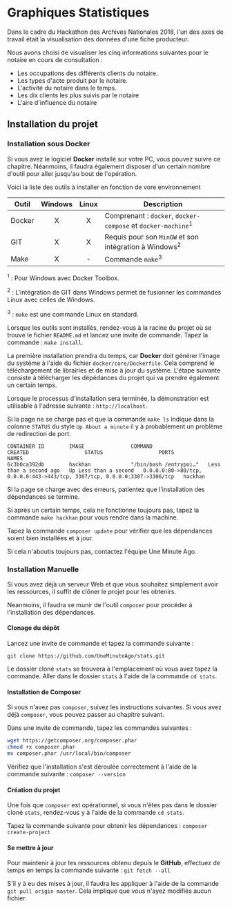 # Graphiques Statistiques

Dans le cadre du Hackathon des Archives Nationales 2018, l'un des axes de travail
était la visualisation des données d'une fiche producteur.

Nous avons choisi de visualiser les cinq informations suivantes pour le notaire en
cours de consultation :

* Les occupations des différents clients du notaire.
* Les types d'acte produit par le notaire.
* L'activité du notaire dans le temps.
* Les dix clients les plus suivis par le notaire
* L'aire d'influence du notaire


## Installation du projet


### Installation sous Docker

Si vous avez le logiciel **Docker** installé sur votre PC,
vous pouvez suivre ce chapitre.
Néanmoins, il faudra également disposer d'un certain nombre d'outil
pour aller jusqu'au bout de l'opération.

Voici la liste des outils à installer en fonction de vore environnement

| Outil | Windows | Linux | Description |
|-------|:-------:|:-----:|-------------|
| Docker  |    X    |   X   | Comprenant : ``docker``, ``docker-compose`` et ``docker-machine``<sup>1</sup> |
| GIT   |    X    |   X   | Requis pour son ``MinGW`` et son intégration à Windows<sup>2</sup> |
| Make   |    X    |   -   | Commande `make`<sup>3</sup> |

<sup>1</sup> : Pour Windows avec Docker Toolbox.

<sup>2</sup> : L'intégration de GIT dans Windows permet de fusionner les
commandes Linux avec celles de Windows.

<sup>3</sup> : ``make`` est une commande Linux en standard.


Lorsque les outils sont installés,
rendez-vous à la racine du projet où se trouve le fichier ``README.md``
et lancez une invite de commande.
Tapez la commande : ``make install``.

La première installation prendra du temps,
car **Docker** doit générer l'image du système
à l'aide du fichier ``docker/core/Dockerfile``.
Cela comprend le téléchargement de librairies et de mise à jour du système.
L'étape suivante consiste à télécharger les dépédances du projet qui va prendre
également un certain temps.

Lorsque le processus d'installation sera terminée,
la démonstration est utilisable à l'adresse suivante : ``http://localhost``.

Si la page ne se charge pas et que la commande ``make ls``
indique dans la colonne ``STATUS`` du style `Up About a minute`
il y à probablement un problème de redirection de port.

````plaintext
CONTAINER ID        IMAGE               COMMAND                  CREATED                  STATUS                  PORTS                                                                        NAMES
6c3b0ca392db        hackhan             "/bin/bash /entrypoi…"   Less than a second ago   Up Less than a second   0.0.0.0:80->80/tcp, 0.0.0.0:443->443/tcp, 3307/tcp, 0.0.0.0:3307->3306/tcp   hackhan
````

Si la page se charge avec des erreurs, patientez que
l'installation des dépendances se termine.

Si après un certain temps, cela ne fonctionne toujours pas,
tapez la commande ``make hackhan`` pour vous rendre
dans la machine.

Tapez la commande ``composer update`` pour vérifier que les
dépendances soient bien installées et à jour.

Si cela n'aboutis toujours pas, contactez l'équipe
Une Minute Ago.



### Installation Manuelle

Si vous avez déjà un serveur Web et que vous souhaitez
simplement avoir les ressources,
il suffit de clôner le projet pour les obtenirs.

Neanmoins, il faudra se munir de l'outil ``composer``
pour procéder à l'installation des dépendances.


#### Clonage du dépôt

Lancez une invite de commande et tapez la commande suivante :

````git
git clone https://github.com/UneMinuteAgo/stats.git
````

Le dossier cloné ``stats`` se trouvera à l'emplacement où vous avez tapez
la commande.
Aller dans le dossier ``stats`` à l'aide de la commande `cd stats`.



#### Installation de Composer

Si vous n'avez pas ``composer``, suivez les instructions suivantes.
Si vous avez déjà ``composer``, vous pouvez passer au chapitre suivant.

Dans une invite de commande, tapez les commandes suivantes :

````bash
wget https://getcomposer.org/composer.phar
chmod +x composer.phar
mv composer.phar /usr/local/bin/composer
````

Vérifiez que l'installation s'est déroulée correctement
à l'aide de la commande suivante : ``composer --version``



#### Création du projet

Une fois que ``composer`` est opérationnel,
si vous n'êtes pas dans le dossier cloné ``stats``,
rendez-vous y à l'aide de la commande ``cd stats``.

Tapez la commande suivante pour obtenir les dépendances :
``composer create-project``



#### Se mettre à jour

Pour maintenir à jour les ressources obtenu depuis le **GitHub**,
effectuez de temps en temps la commande suivante :
``git fetch --all``

S'il y à eu des mises à jour, il faudra
les appliquer à l'aide de la commande ``git pull origin master``.
Cela implique que vous n'ayez modifiés aucun fichier.

